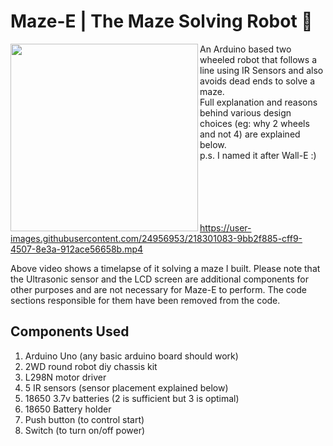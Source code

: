 # Maze-E | The Maze Solving Robot 🤖
<img align = "left" src="https://user-images.githubusercontent.com/24956953/218305250-4088d624-5d7e-4277-a687-449090a5087a.jpeg" width="300" />
An Arduino based two wheeled robot that follows a line using IR Sensors and also avoids dead ends to solve a maze.<br>
Full explanation and reasons behind various design choices (eg: why 2 wheels and not 4) are explained below.<br>
p.s. I named it after Wall-E :)<br><br><br><br><br><br>

https://user-images.githubusercontent.com/24956953/218301083-9bb2f885-cff9-4507-8e3a-912ace56658b.mp4

Above video shows a timelapse of it solving a maze I built. Please note that the Ultrasonic sensor and the LCD screen are additional components for other purposes and are not necessary for Maze-E to perform. The code sections responsible for them have been removed from the code. 

Components Used
--------

1. Arduino Uno (any basic arduino board should work)
2. 2WD round robot diy chassis kit
3. L298N motor driver
4. 5 IR sensors (sensor placement explained below)
5. 18650 3.7v batteries (2 is sufficient but 3 is optimal)
6. 18650 Battery holder 
7. Push button (to control start)
8. Switch (to turn on/off power)
